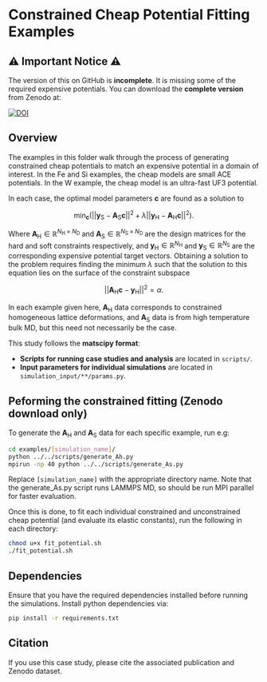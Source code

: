 # Constrained Cheap Potential Fitting Examples

## ⚠️ Important Notice ⚠️
The version of this on GitHub is **incomplete**. It is missing some of the required expensive potentials. You can download the **complete version** from Zenodo at:

[![DOI](https://zenodo.org/badge/DOI/10.5281/zenodo.14920348.svg)](https://doi.org/10.5281/zenodo.14920348)

## Overview
The examples in this folder walk through the process of generating constrained cheap potentials to match an expensive potential in a domain of interest. In the Fe and Si examples, the cheap models are small ACE potentials. In the W example, the cheap model is an ultra-fast UF3 potential. 

In each case, the optimal model parameters $\mathbf{c}$ are found as a solution to

$$
\min_{\mathbf{c}}\left(||\mathbf{y}_ {\mathrm{S}} - \mathbf{A}_ {\mathrm{S}}\mathbf{c}||^{2} + \lambda ||\mathbf{y}_ {\mathrm{H}} - \mathbf{A}_ {\mathrm{H}} \mathbf{c}||^{2}\right).
$$

Where $\mathbf{A}_ \mathrm{H} \in \mathbb{R}^{N_ {\mathrm{H}} \times N_ {\mathrm{D}}}$ and $\mathbf{A}_ \mathrm{S} \in \mathbb{R}^{N_ {\mathrm{S}} \times N_ {\mathrm{D}}}$ are the design matrices for the hard and soft constraints respectively, and $\mathbf{y}_ \mathrm{H} \in \mathbb{R}^{N_ {\mathrm{H}}}$ and $\mathbf{y}_ \mathrm{S} \in \mathbb{R}^{N_ {\mathrm{S}}}$ are the corresponding expensive potential target vectors. Obtaining a solution to the problem requires finding the minimum $\lambda$ such that the solution to this equation lies on the surface of the constraint subspace

$$
||\mathbf{A}_ {\mathrm{H}} \mathbf{c} - \mathbf{y}_ {\mathrm{H}}||^{2} = \alpha.
$$

In each example given here, $\mathbf{A}_ \mathrm{H}$ data corresponds to constrained homogeneous lattice deformations, and $\mathbf{A}_ \mathrm{S}$ data is from high temperature bulk MD, but this need not necessarily be the case.

This study follows the **matscipy format**:
- **Scripts for running case studies and analysis** are located in `scripts/`.
- **Input parameters for individual simulations** are located in `simulation_input/**/params.py`.

## Peforming the constrained fitting (**Zenodo download only**)
To generate the $\mathbf{A}_ \mathrm{H}$ and $\mathbf{A}_ \mathrm{S}$ data for each specific example, run e.g:

```bash
cd examples/[simulation_name]/
python ../../scripts/generate_Ah.py
mpirun -np 40 python ../../scripts/generate_As.py
```
Replace `[simulation_name]` with the appropriate directory name. Note that the generate_As.py script runs LAMMPS MD, so should be run MPI parallel for faster evaluation. 


Once this is done, to fit each individual constrained and unconstrained cheap potential (and evaluate its elastic constants), run the following in each directory:
```bash
chmod u+x fit_potential.sh
./fit_potential.sh
```

## Dependencies
Ensure that you have the required dependencies installed before running the simulations. Install python dependencies via:

```bash
pip install -r requirements.txt
```

## Citation
If you use this case study, please cite the associated publication and Zenodo dataset.
